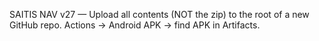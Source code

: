 ﻿SAITIS NAV v27 — Upload all contents (NOT the zip) to the root of a new GitHub repo. Actions → Android APK → find APK in Artifacts.
